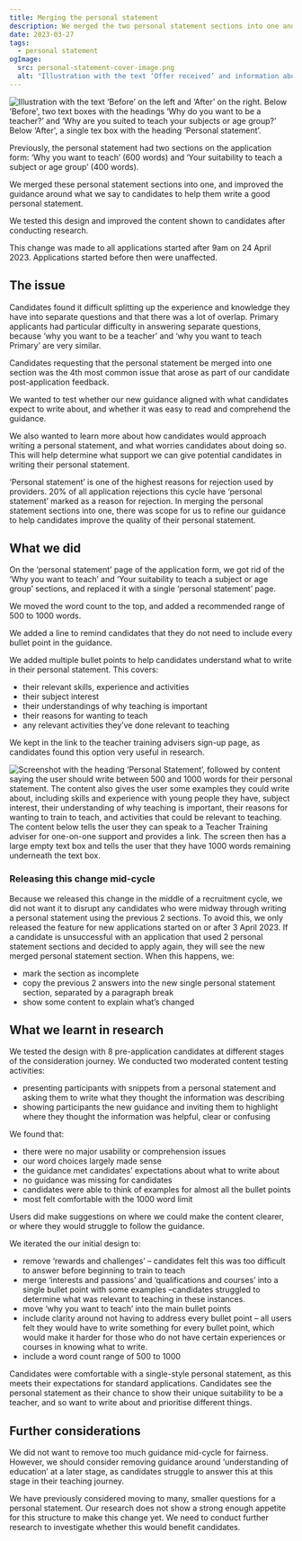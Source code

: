 ```yaml
---
title: Merging the personal statement
description: We merged the two personal statement sections into one and improved the guidance around what we say to candidates to help them write a good personal statement
date: 2023-03-27
tags:
  - personal statement
ogImage:
  src: personal-statement-cover-image.png
  alt: "Illustration with the text ‘Offer received’ and information about doing an 8 week subject knowledge enhancement course in physics"
---
```


![Illustration with the text ‘Before’ on the left and ‘After’ on the right. Below ‘Before', two text boxes with the headings ‘Why do you want to be a teacher?’ and ‘Why are you suited to teach your subjects or age group?’ Below ‘After', a single tex box with the heading ‘Personal statement’.](personal-statement-cover-image.png)

Previously, the personal statement had two sections on the application form: ‘Why you want to teach’ (600 words) and ‘Your suitability to teach a subject or age group’ (400 words).

We merged these personal statement sections into one, and improved the guidance around what we say to candidates to help them write a good personal statement.

We tested this design and improved the content shown to candidates after conducting research.

This change was made to all applications started after 9am on 24 April 2023. Applications started before then were unaffected.

## The issue

Candidates found it difficult splitting up the experience and knowledge they have into separate questions and that there was a lot of overlap. Primary applicants had particular difficulty in answering separate questions, because ‘why you want to be a teacher’ and ‘why you want to teach Primary’ are very similar.

Candidates requesting that the personal statement be merged into one section was the 4th most common issue that arose as part of our candidate post-application feedback.

We wanted to test whether our new guidance aligned with what candidates expect to write about, and whether it was easy to read and comprehend the guidance.

We also wanted to learn more about how candidates would approach writing a personal statement, and what worries candidates about doing so. This will help determine what support we can give potential candidates in writing their personal statement.

‘Personal statement’ is one of the highest reasons for rejection used by providers. 20% of all application rejections this cycle have ‘personal statement’ marked as a reason for rejection. In merging the personal statement sections into one, there was scope for us to refine our guidance to help candidates improve the quality of their personal statement.

## What we did

On the ‘personal statement’ page of the application form, we got rid of the ‘Why you want to teach’ and ‘Your suitability to teach a subject or age group’ sections, and replaced it with a single ‘personal statement’ page.

We moved the word count to the top, and added a recommended range of 500 to 1000 words.

We added a line to remind candidates that they do not need to include every bullet point in the guidance.

We added multiple bullet points to help candidates understand what to write in their personal statement. This covers:

- their relevant skills, experience and activities
- their subject interest
- their understandings of why teaching is important
- their reasons for wanting to teach
- any relevant activities they’ve done relevant to teaching

We kept in the link to the teacher training advisers sign-up page, as candidates found this option very useful in research.

![Screenshot with the heading ‘Personal Statement’, followed by content saying the user should write between 500 and 1000 words for their personal statement. The content also gives the user some examples they could write about, including skills and experience with young people they have, subject interest, their understanding of why teaching is important, their reasons for wanting to train to teach, and activities that could be relevant to teaching. The content below tells the user they can speak to a Teacher Training adviser for one-on-one support and provides a link. The screen then has a large empty text box and tells the user that they have 1000 words remaining underneath the text box.](merged-personal-statement.png)

### Releasing this change mid-cycle

Because we released this change in the middle of a recruitment cycle, we did not want it to disrupt any candidates who were midway through writing a personal statement using the previous 2 sections.
To avoid this, we only released the feature for new applications started on or after 3 April 2023.
If a candidate is unsuccessful with an application that used 2 personal statement sections and decided to apply again, they will see the new merged personal statement section. When this happens, we:

- mark the section as incomplete
- copy the previous 2 answers into the new single personal statement section, separated by a paragraph break
- show some content to explain what’s changed

## What we learnt in research

We tested the design with 8 pre-application candidates at different stages of the consideration journey. We conducted two moderated content testing activities:

- presenting participants with snippets from a personal statement and asking them to write what they thought the information was describing
- showing participants the new guidance and inviting them to highlight where they thought the information was helpful, clear or confusing

We found that:

- there were no major usability or comprehension issues
- our word choices largely made sense
- the guidance met candidates’ expectations about what to write about
- no guidance was missing for candidates
- candidates were able to think of examples for almost all the bullet points
- most felt comfortable with the 1000 word limit

Users did make suggestions on where we could make the content clearer, or where they would struggle to follow the guidance.

We iterated the our initial design to:

- remove ‘rewards and challenges’ – candidates felt this was too difficult to answer before beginning to train to teach
- merge ‘interests and passions’ and ‘qualifications and courses’ into a single bullet point with some examples –candidates struggled to determine what was relevant to teaching in these instances.
- move ‘why you want to teach’ into the main bullet points
- include clarity around not having to address every bullet point – all users felt they would have to write something for every bullet point, which would make it harder for those who do not have certain experiences or courses in knowing what to write.
- include a word count range of 500 to 1000

Candidates were comfortable with a single-style personal statement, as this meets their expectations for standard applications. Candidates see the personal statement as their chance to show their unique suitability to be a teacher, and so want to write about and prioritise different things.

## Further considerations

We did not want to remove too much guidance mid-cycle for fairness. However, we should consider removing guidance around ‘understanding of education’ at a later stage, as candidates struggle to answer this at this stage in their teaching journey.

We have previously considered moving to many, smaller questions for a personal statement. Our research does not show a strong enough appetite for this structure to make this change yet. We need to conduct further research to investigate whether this would benefit candidates.
